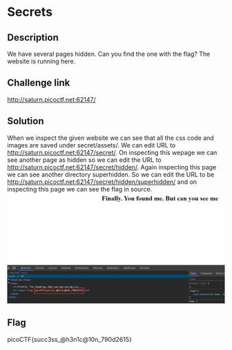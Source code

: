 # Secrets

## Description 
We have several pages hidden. Can you find the one with the flag? The website is running here.

## Challenge link 
http://saturn.picoctf.net:62147/

## Solution 
When we inspect the given website we can see that all the css code and images are saved under secret/assets/. We can edit URL to http://saturn.picoctf.net:62147/secret/. On inspecting this wepage we can see another page as hidden so we can edit the URL to http://saturn.picoctf.net:62147/secret/hidden/. Again inspecting this page we can see another directory superhidden. So we can edit the URL to be http://saturn.picoctf.net:62147/secret/hidden/superhidden/ and on inspecting this page we can see the flag in source.
![screenshot](screenshot.jpg)

## Flag 
picoCTF{succ3ss_@h3n1c@10n_790d2615}